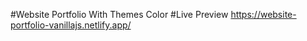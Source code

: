 #Website Portfolio With Themes Color
#Live Preview
https://website-portfolio-vanillajs.netlify.app/

